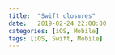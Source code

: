 ```yaml
---
title:  "Swift closures"
date:   2019-02-24 22:00:00
categories: [iOS, Mobile]
tags: [iOS, Swift, Mobile]
---
```

